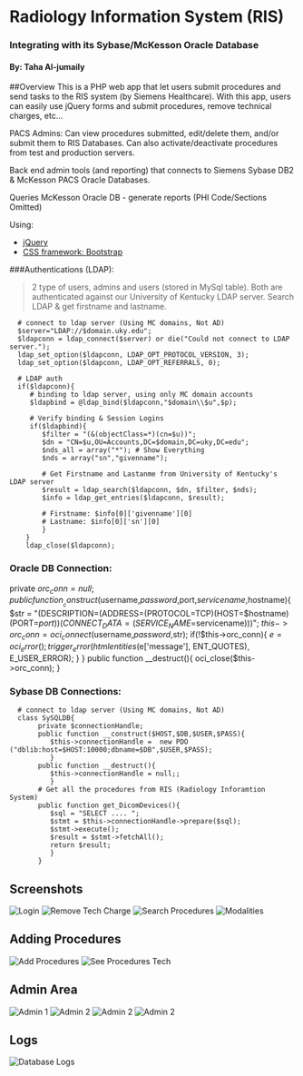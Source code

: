 # Radiology Information System (RIS)
### Integrating with its Sybase/McKesson Oracle Database
#### By: Taha Al-jumaily



##Overview
This is a PHP web app that let users submit procedures and send tasks to the RIS system (by Siemens Healthcare). With this app, users can easily use jQuery forms and submit procedures, remove technical charges, etc... 

PACS Admins: Can view procedures submitted, edit/delete them, and/or submit them to RIS Databases.  Can also activate/deactivate procedures from test and production servers.

Back end admin tools (and reporting) that connects to Siemens Sybase DB2 & McKesson PACS Oracle Databases.

Queries McKesson Oracle DB - generate reports (PHI Code/Sections Omitted)

Using:

* [jQuery](https://jquery.com/) 
* [CSS framework: Bootstrap](http://getbootstrap.com/)



###Authentications (LDAP):
> 2 type of users, admins and users (stored in MySql table).  Both are authenticated against our University of Kentucky LDAP server. Search LDAP & get firstname and lastname.
     
      # connect to ldap server (Using MC domains, Not AD)
      $server="LDAP://$domain.uky.edu";
      $ldapconn = ldap_connect($server) or die("Could not connect to LDAP server.");
      ldap_set_option($ldapconn, LDAP_OPT_PROTOCOL_VERSION, 3);
      ldap_set_option($ldapconn, LDAP_OPT_REFERRALS, 0);

      # LDAP auth
      if($ldapconn){
         # binding to ldap server, using only MC domain accounts
         $ldapbind = @ldap_bind($ldapconn,"$domain\\$u",$p);
         
         # Verify binding & Session Logins
         if($ldapbind){
            $filter = "(&(objectClass=*)(cn=$u))";
            $dn = "CN=$u,OU=Accounts,DC=$domain,DC=uky,DC=edu";
            $nds_all = array("*"); # Show Everything
            $nds = array("sn","givenname");

            # Get Firstname and Lastanme from University of Kentucky's LDAP server
            $result = ldap_search($ldapconn, $dn, $filter, $nds);
            $info = ldap_get_entries($ldapconn, $result);

            # Firstname: $info[0]['givenname'][0]
            # Lastname: $info[0]['sn'][0]
            }
        }
        ldap_close($ldapconn);
            
### Oracle DB Connection:

   private $orc_conn = null;
   public function __construct($username,$password,$port,$servicename,$hostname){
      $str = "(DESCRIPTION=(ADDRESS=(PROTOCOL=TCP)(HOST=$hostname)(PORT=$port))(CONNECT_DATA=(SERVICE_NAME=$servicename)))";
      $this->orc_conn = oci_connect($username,$password,$str);
      if(!$this->orc_conn){
         $e = oci_error();
         trigger_error(htmlentities($e['message'], ENT_QUOTES), E_USER_ERROR);
         }
      }
	public function __destruct(){ oci_close($this->orc_conn); }
	
### Sybase DB Connections:

      # connect to ldap server (Using MC domains, Not AD)
      class SySQLDB{
		   private $connectionHandle;
		   public function __construct($HOST,$DB,$USER,$PASS){
		      $this->connectionHandle =  new PDO ("dblib:host=$HOST:10000;dbname=$DB",$USER,$PASS);
		      }
		   public function __destruct(){
		      $this->connectionHandle = null;;
		      }
		   # Get all the procedures from RIS (Radiology Inforamtion System)
		   public function get_DicomDevices(){
		      $sql = "SELECT .... ";
		      $stmt = $this->connectionHandle->prepare($sql);
		      $stmt->execute();
		      $result = $stmt->fetchAll();
		      return $result;
		      }
		   }
		   


## Screenshots
![Login](https://github.com/Jumaily/UKY-Radiology-Webapp/blob/master/Screenshots/Login.JPG?raw=true)
![Remove Tech Charge](https://github.com/Jumaily/UKY-Radiology-Webapp/blob/master/Screenshots/Main-Delete-Technical-Charge.JPG?raw=true)
![Search Procedures](https://github.com/Jumaily/UKY-Radiology-Webapp/blob/master/Screenshots/Search-Procedures.JPG?raw=true)
![Modalities](https://github.com/Jumaily/UKY-Radiology-Webapp/blob/master/Screenshots/Modalities.JPG?raw=true)
## Adding Procedures
![Add Procedures](https://github.com/Jumaily/UKY-Radiology-Webapp/blob/master/Screenshots/Add-Procedures-techworkflow.JPG?raw=true)
![See Procedures Tech](https://github.com/Jumaily/UKY-Radiology-Webapp/blob/master/Screenshots/See-Procedures-techworkflow.JPG?raw=true)
## Admin Area
![Admin 1](https://github.com/Jumaily/UKY-Radiology-Webapp/blob/master/Screenshots/admin1.JPG?raw=true)
![Admin 2](https://github.com/Jumaily/UKY-Radiology-Webapp/blob/master/Screenshots/admin2.JPG?raw=true)
![Admin 2](https://github.com/Jumaily/UKY-Radiology-Webapp/blob/master/Screenshots/DeActivate.JPG?raw=true)
![Admin 2](https://github.com/Jumaily/UKY-Radiology-Webapp/blob/master/Screenshots/pacs-reports.JPG?raw=true)

## Logs
![Database Logs](https://github.com/Jumaily/UKY-Radiology-Webapp/blob/master/Screenshots/DB-Logs.jpg?raw=true)





